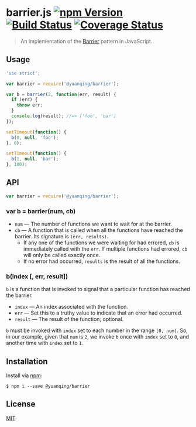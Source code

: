 # barrier.js [![npm Version](http://img.shields.io/npm/v/@yuanqing/barrier.svg?style=flat)](https://www.npmjs.org/package/@yuanqing/barrier) [![Build Status](https://img.shields.io/travis/yuanqing/barrier.svg?style=flat)](https://travis-ci.org/yuanqing/barrier) [![Coverage Status](https://img.shields.io/coveralls/yuanqing/barrier.svg?style=flat)](https://coveralls.io/r/yuanqing/barrier)

> An implementation of the [Barrier](https://en.wikipedia.org/wiki/Barrier_(computer_science)) pattern in JavaScript.

## Usage

```js
'use strict';

var barrier = require('@yuanqing/barrier');

var b = barrier(2, function(err, result) {
  if (err) {
    throw err;
  }
  console.log(result); //=> ['foo', 'bar']
});

setTimeout(function() {
  b(0, null, 'foo');
}, 0);

setTimeout(function() {
  b(1, null, 'bar');
}, 100);
```

## API

```js
var barrier = require('@yuanqing/barrier');
```

### var b = barrier(num, cb)

- `num` &mdash; The number of functions we want to wait for at the barrier.
- `cb` &mdash; A function that is called when all the functions have reached the barrier. Its signature is `(err, results)`.
  - If any one of the functions we were waiting for had errored, `cb` is immediately called with the `err`. If multiple functions had errored, `cb` will only be called exactly once.
  - If no error had occurred, `results` is the result of all the functions.

### b(index [, err, result])

`b` is a function that is invoked to signal that a particular function has reached the barrier.

- `index` &mdash; An index associated with the function.
- `err` &mdash; Set this to a truthy value to indicate that an error had occurred.
- `result` &mdash; The result of the function; optional.

`b` must be invoked with `index` set to each number in the range `[0, num)`. So, in our example, given that `num` is `2`, we invoke `b` once with `index` set to `0`, and another time with `index` set to `1`.

## Installation

Install via [npm](https://www.npmjs.com):

```
$ npm i --save @yuanqing/barrier
```

## License

[MIT](LICENSE.md)
